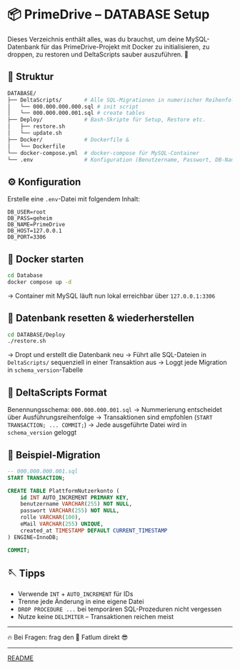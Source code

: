 # 📦 PrimeDrive – DATABASE Setup

Dieses Verzeichnis enthält alles, was du brauchst, um deine MySQL-Datenbank für das PrimeDrive-Projekt mit Docker zu initialisieren, zu droppen, zu restoren und DeltaScripts sauber auszuführen. 🚀

## 📁 Struktur

```bash
DATABASE/
├── DeltaScripts/       # Alle SQL-Migrationen in numerischer Reihenfolge
│   └── 000.000.000.000.sql # init script
│   └── 000.000.000.001.sql # create tables
├── Deploy/             # Bash-Skripte für Setup, Restore etc.
│   ├── restore.sh
│   └── update.sh
├── Docker/             # Dockerfile &
│   └── Dockerfile
└── docker-compose.yml  # docker-compose für MySQL-Container
└── .env                # Konfiguration (Benutzername, Passwort, DB-Name etc.)
```

## ⚙️ Konfiguration

Erstelle eine `.env`-Datei mit folgendem Inhalt:

```env
DB_USER=root
DB_PASS=geheim
DB_NAME=PrimeDrive
DB_HOST=127.0.0.1
DB_PORT=3306
```

## 🐳 Docker starten

```bash
cd Database
docker compose up -d
```

→ Container mit MySQL läuft nun lokal erreichbar über `127.0.0.1:3306`

## 🔄 Datenbank resetten & wiederherstellen

```bash
cd DATABASE/Deploy
./restore.sh
```

→ Dropt und erstellt die Datenbank neu
→ Führt alle SQL-Dateien in `DeltaScripts/` sequenziell in einer Transaktion aus
→ Loggt jede Migration in `schema_version`-Tabelle

## 📜 DeltaScripts Format

Benennungsschema: `000.000.000.001.sql`
→ Nummerierung entscheidet über Ausführungsreihenfolge
→ Transaktionen sind empfohlen (`START TRANSACTION; ... COMMIT;`)
→ Jede ausgeführte Datei wird in `schema_version` geloggt

## 📁 Beispiel-Migration

```sql
-- 000.000.000.001.sql
START TRANSACTION;

CREATE TABLE PlattformNutzerkonto (
    id INT AUTO_INCREMENT PRIMARY KEY,
    benutzername VARCHAR(255) NOT NULL,
    passwort VARCHAR(255) NOT NULL,
    rolle VARCHAR(100),
    eMail VARCHAR(255) UNIQUE,
    created_at TIMESTAMP DEFAULT CURRENT_TIMESTAMP
) ENGINE=InnoDB;

COMMIT;
```

## 🪡 Tipps

- Verwende `INT` + `AUTO_INCREMENT` für IDs
- Trenne jede Änderung in eine eigene Datei
- `DROP PROCEDURE ...` bei temporären SQL-Prozeduren nicht vergessen
- Nutze keine `DELIMITER` – Transaktionen reichen meist

---

🔥 Bei Fragen: frag den 🔧 Fatlum direkt 😎

---

[README](../README.md)
